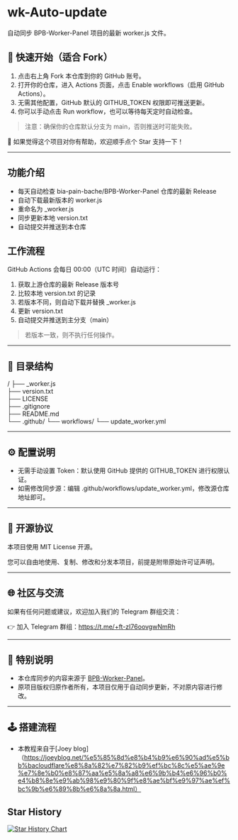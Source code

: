 
# wk-Auto-update

自动同步 BPB-Worker-Panel 项目的最新 worker.js 文件。

## 🚀 快速开始（适合 Fork）

1. 点击右上角 Fork 本仓库到你的 GitHub 账号。
2. 打开你的仓库，进入 Actions 页面，点击 Enable workflows（启用 GitHub Actions）。
3. 无需其他配置，GitHub 默认的 GITHUB_TOKEN 权限即可推送更新。
4. 你可以手动点击 Run workflow，也可以等待每天定时自动检查。

> 注意：确保你的仓库默认分支为 main，否则推送时可能失败。

🌟 如果觉得这个项目对你有帮助，欢迎顺手点个 Star 支持一下！

---

## 功能介绍

- 每天自动检查 bia-pain-bache/BPB-Worker-Panel 仓库的最新 Release
- 自动下载最新版本的 worker.js
- 重命名为 _worker.js
- 同步更新本地 version.txt
- 自动提交并推送到本仓库

## 工作流程

GitHub Actions 会每日 00:00（UTC 时间）自动运行：

1. 获取上游仓库的最新 Release 版本号
2. 比较本地 version.txt 的记录
3. 若版本不同，则自动下载并替换 _worker.js
4. 更新 version.txt
5. 自动提交并推送到主分支（main）

> 若版本一致，则不执行任何操作。

---

## 📂 目录结构

/
├── _worker.js         
├── version.txt        
├── LICENSE            
├── .gitignore         
├── README.md          
└── .github/
    └── workflows/
        └── update_worker.yml

---

## ⚙️ 配置说明

- 无需手动设置 Token：默认使用 GitHub 提供的 GITHUB_TOKEN 进行权限认证。
- 如需修改同步源：编辑 .github/workflows/update_worker.yml，修改源仓库地址即可。

---

## 📜 开源协议

本项目使用 MIT License 开源。

您可以自由地使用、复制、修改和分发本项目，前提是附带原始许可证声明。

---

## 🌐 社区与交流

如果有任何问题或建议，欢迎加入我们的 Telegram 群组交流：

👉 加入 Telegram 群组：https://t.me/+ft-zI76oovgwNmRh


---

## 📢 特别说明

- 本仓库同步的内容来源于 [BPB-Worker-Panel](https://github.com/bia-pain-bache/BPB-Worker-Panel)。
- 原项目版权归原作者所有，本项目仅用于自动同步更新，不对原内容进行修改。

---

## 🕹 搭建流程

- 本教程来自于[Joey blog]（https://joeyblog.net/%e5%85%8d%e8%b4%b9%e6%90%ad%e5%bb%bacloudflare%e8%8a%82%e7%82%b9%ef%bc%8c%e5%ae%9e%e7%8e%b0%e8%87%aa%e5%8a%a8%e6%9b%b4%e6%96%b0%e4%b8%8e%e9%ab%98%e9%80%9f%e8%ae%bf%e9%97%ae%ef%bc%9b%e6%89%8b%e6%8a%8a.html）
## Star History

[![Star History Chart](https://api.star-history.com/svg?repos=byJoey/wk-Auto-update&type=Timeline)](https://www.star-history.com/#byJoey/wk-Auto-update&Timeline)
